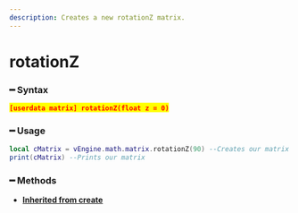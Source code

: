 ```yaml
---
description: Creates a new rotationZ matrix.
---
```


# rotationZ

### ━ Syntax

<mark style="color:red;">**`[userdata matrix] rotationZ(float z = 0)`**</mark>

### ━ Usage

```lua
local cMatrix = vEngine.math.matrix.rotationZ(90) --Creates our matrix
print(cMatrix) --Prints our matrix
```

### **━ Methods**

* [**Inherited from create**](create.md)